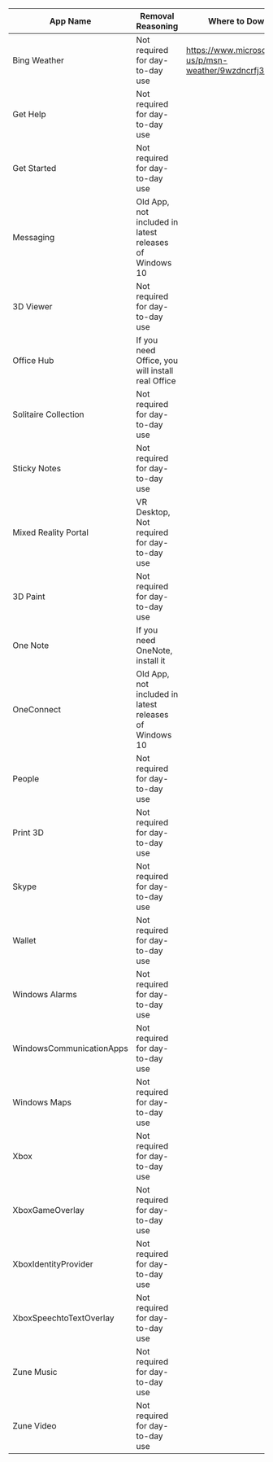 |   App Name    | Removal Reasoning    | Where to Download | 
| ------------- |--------------|--------------|
| Bing Weather     | Not required for day-to-day use | https://www.microsoft.com/en-us/p/msn-weather/9wzdncrfj3q2 |
| Get Help     | Not required for day-to-day use |
| Get Started | Not required for day-to-day use |    
| Messaging | Old App, not included in latest releases of Windows 10 | 
| 3D Viewer | Not required for day-to-day use | 
| Office Hub | If you need Office, you will install real Office | 
| Solitaire Collection | Not required for day-to-day use | 
| Sticky Notes | Not required for day-to-day use | 
| Mixed Reality Portal | VR Desktop, Not required for day-to-day use | 
| 3D Paint | Not required for day-to-day use | 
| One Note | If you need OneNote, install it | 
| OneConnect | Old App, not included in latest releases of Windows 10 | 
| People | Not required for day-to-day use | 
| Print 3D | Not required for day-to-day use | 
| Skype | Not required for day-to-day use | 
| Wallet | Not required for day-to-day use | 
| Windows Alarms | Not required for day-to-day use | 
| WindowsCommunicationApps | Not required for day-to-day use | 
| Windows Maps | Not required for day-to-day use | 
| Xbox | Not required for day-to-day use | 
| XboxGameOverlay | Not required for day-to-day use  | 
| XboxIdentityProvider | Not required for day-to-day use | 
| XboxSpeechtoTextOverlay | Not required for day-to-day use | 
| Zune Music | Not required for day-to-day use | 
| Zune Video | Not required for day-to-day use | 
